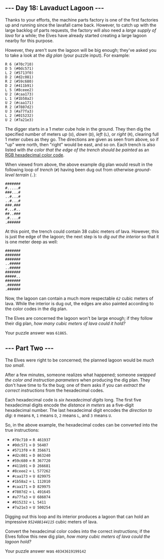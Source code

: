 <article class="day-desc"><h2>--- Day 18: Lavaduct Lagoon ---</h2><p>Thanks to your efforts, the machine parts factory is one of the first factories up and running since the lavafall came back. However, to catch up with the large backlog of parts requests, the factory will also need a <em>large supply of lava</em> for a while; the Elves have already started creating a large lagoon nearby for this purpose.</p>
<p>However, they aren't sure the lagoon will be big enough; they've asked you to take a look at the <em>dig plan</em> (your puzzle input). For example:</p>
<pre><code>R 6 (#70c710)
D 5 (#0dc571)
L 2 (#5713f0)
D 2 (#d2c081)
R 2 (#59c680)
D 2 (#411b91)
L 5 (#8ceee2)
U 2 (#caa173)
L 1 (#1b58a2)
U 2 (#caa171)
R 2 (#7807d2)
U 3 (#a77fa3)
L 2 (#015232)
U 2 (#7a21e3)
</code></pre>
<p>The digger starts in a 1 meter cube hole in the ground. They then dig the specified number of meters <em>up</em> (<code>U</code>), <em>down</em> (<code>D</code>), <em>left</em> (<code>L</code>), or <em>right</em> (<code>R</code>), clearing full 1 meter cubes as they go. The directions are given as seen from above, so if "up" were north, then "right" would be east, and so on. Each trench is also listed with <em>the color that the edge of the trench should be painted</em> as an <a href="https://en.wikipedia.org/wiki/RGB_color_model#Numeric_representations" target="_blank">RGB hexadecimal color code</a>.</p>
<p>When viewed from above, the above example dig plan would result in the following loop of <em>trench</em> (<code>#</code>) having been dug out from otherwise <em>ground-level terrain</em> (<code>.</code>):</p>
<pre><code>#######
#.....#
###...#
..#...#
..#...#
###.###
#...#..
##..###
.#....#
.######
</code></pre>
<p>At this point, the trench could contain 38 cubic meters of lava. However, this is just the edge of the lagoon; the next step is to <em>dig out the interior</em> so that it is one meter deep as well:</p>
<pre><code>#######
#######
#######
..#####
..#####
#######
#####..
#######
.######
.######
</code></pre>
<p>Now, the lagoon can contain a much more respectable <code><em>62</em></code> cubic meters of lava. While the interior is dug out, the edges are also painted according to the color codes in the dig plan.</p>
<p>The Elves are concerned the lagoon won't be large enough; if they follow their dig plan, <em>how many cubic meters of lava could it hold?</em></p>
</article>
<p>Your puzzle answer was <code>61865</code>.</p><article class="day-desc"><h2 id="part2">--- Part Two ---</h2><p>The Elves were right to be concerned; the planned lagoon would be <em>much too small</em>.</p>
<p>After a few minutes, someone realizes what happened; someone <em><span title="Futuristic sprintf()?">swapped</span> the color and instruction parameters</em> when producing the dig plan. They don't have time to fix the bug; one of them asks if you can <em>extract the correct instructions</em> from the hexadecimal codes.</p>
<p>Each hexadecimal code is <em>six hexadecimal digits</em> long. The first five hexadecimal digits encode the <em>distance in meters</em> as a five-digit hexadecimal number. The last hexadecimal digit encodes the <em>direction to dig</em>: <code>0</code> means <code>R</code>, <code>1</code> means <code>D</code>, <code>2</code> means <code>L</code>, and <code>3</code> means <code>U</code>.</p>
<p>So, in the above example, the hexadecimal codes can be converted into the true instructions:</p>
<ul>
<li><code>#70c710</code> = <code>R 461937</code></li>
<li><code>#0dc571</code> = <code>D 56407</code></li>
<li><code>#5713f0</code> = <code>R 356671</code></li>
<li><code>#d2c081</code> = <code>D 863240</code></li>
<li><code>#59c680</code> = <code>R 367720</code></li>
<li><code>#411b91</code> = <code>D 266681</code></li>
<li><code>#8ceee2</code> = <code>L 577262</code></li>
<li><code>#caa173</code> = <code>U 829975</code></li>
<li><code>#1b58a2</code> = <code>L 112010</code></li>
<li><code>#caa171</code> = <code>D 829975</code></li>
<li><code>#7807d2</code> = <code>L 491645</code></li>
<li><code>#a77fa3</code> = <code>U 686074</code></li>
<li><code>#015232</code> = <code>L 5411</code></li>
<li><code>#7a21e3</code> = <code>U 500254</code></li>
</ul>
<p>Digging out this loop and its interior produces a lagoon that can hold an impressive <code><em>952408144115</em></code> cubic meters of lava.</p>
<p>Convert the hexadecimal color codes into the correct instructions; if the Elves follow this new dig plan, <em>how many cubic meters of lava could the lagoon hold?</em></p>
</article>
<p>Your puzzle answer was <code>40343619199142</code>